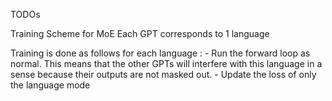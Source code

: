 TODOs


Training Scheme for MoE
Each GPT corresponds to 1 language

Training is done as follows for each language :
    - Run the forward loop as normal. This means that the other GPTs will interfere with this language in a sense because their outputs are not masked out.
    - Update the loss of only the language mode